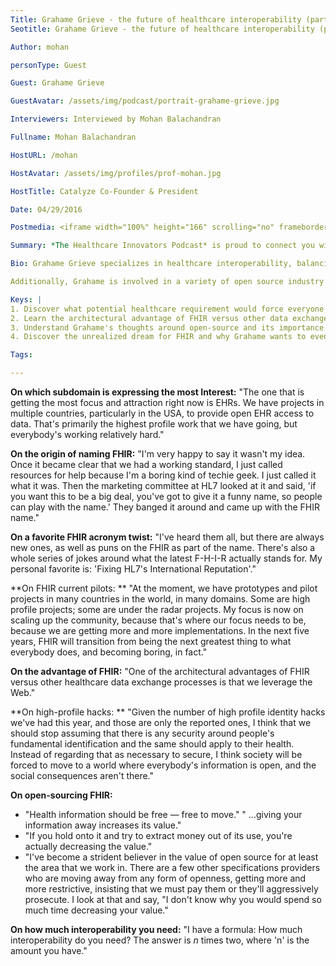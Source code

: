 ```yaml
---
Title: Grahame Grieve - the future of healthcare interoperability (part 1)
Seotitle: Grahame Grieve - the future of healthcare interoperability (part 1)

Author: mohan

personType: Guest

Guest: Grahame Grieve

GuestAvatar: /assets/img/podcast/portrait-grahame-grieve.jpg

Interviewers: Interviewed by Mohan Balachandran

Fullname: Mohan Balachandran

HostURL: /mohan

HostAvatar: /assets/img/profiles/prof-mohan.jpg

HostTitle: Catalyze Co-Founder & President

Date: 04/29/2016

Postmedia: <iframe width="100%" height="166" scrolling="no" frameborder="no" src="https://w.soundcloud.com/player/?url=https%3A//api.soundcloud.com/tracks/262521749&amp;color=1055ff&amp;auto_play=false&amp;hide_related=false&amp;show_comments=true&amp;show_user=true&amp;show_reposts=false"></iframe>

Summary: *The Healthcare Innovators Podcast* is proud to connect you with Grahame Grieve, Product Director of FHIR for HL7. Grahame hails from Melbourne, Australia and has come to be industry known as the "Father of FHIR." Before creating the Fast Healthcare Interoperability Resources, he spent years working with the HL7 standards that assist in transferring clinical and administrative data between software applications. Today, we'll learn a bit more about the background of FHIR and why healthcare subdomains are attracted to the FHIR standard. This is first in a three-part interview series around the FHIR standard and one that will leave you laughing as Grieve shares his favorite answer to what FHIR stands for. After the interview, [read more about the FHIR standard](https://fhir.catalyze.io/) here.

Bio: Grahame Grieve specializes in healthcare interoperability, balancing clinical, management and business perspectives, using his deep technical knowledge and capability. Prior to his Healthcare Intersections consultant business, he was the CTO for Kestral Computing P/L, where he provided leadership in development methodology, strategic technologies, enterprise architecture, standards and interoperability. Grahame also conceived, developed and sold interoperability and clinical document solutions and products. As part of his work, he became deeply involved in healthcare standards, principally HL7 and ISO. For nearly a decade, he has used committee chair positions and editorship of key structural standards to lead convergence between US and European standards organizations.

Additionally, Grahame is involved in a variety of open source industry consortiums, such as Open Healthcare Framework, Open Health Tools and the Indy Project.

Keys: |
1. Discover what potential healthcare requirement would force everyone to re-engineer their interfaces
2. Learn the architectural advantage of FHIR versus other data exchange standards
3. Understand Grahame's thoughts around open-source and its importance
4. Discover the unrealized dream for FHIR and why Grahame wants to eventually come back to it

Tags:

---
```

**On which subdomain is expressing the most Interest:** "The one that is getting the most focus and attraction right now is EHRs. We have projects in multiple countries, particularly in the USA, to provide open EHR access to data. That's primarily the highest profile work that we have going, but everybody's working relatively hard."

**On the origin of naming FHIR:** "I'm very happy to say it wasn't my idea. Once it became clear that we had a working standard, I just called resources for help because I'm a boring kind of techie geek. I just called it what it was. Then the marketing committee at HL7 looked at it and said, 'if you want this to be a big deal, you've got to give it a funny name, so people can play with the name.' They banged it around and came up with the FHIR name."

**On a favorite FHIR acronym twist:** "I've heard them all, but there are always new ones, as well as puns on the FHIR as part of the name. There's also a whole series of jokes around what the latest F-H-I-R actually stands for. My personal favorite is: 'Fixing HL7's International Reputation'."

**On FHIR current pilots: ** "At the moment, we have prototypes and pilot projects in many countries in the world, in many domains. Some are high profile projects; some are under the radar projects. My focus is now on scaling up the community, because that's where our focus needs to be, because we are getting more and more implementations. In the next five years, FHIR will transition from being the next greatest thing to what everybody does, and becoming boring, in fact."

**On the advantage of FHIR:** "One of the architectural advantages of FHIR versus other healthcare data exchange processes is that we leverage the Web."

**On high-profile hacks: ** "Given the number of high profile identity hacks we've had this year, and those are only the reported ones, I think that we should stop assuming that there is any security around people's fundamental identification and the same should apply to their health. Instead of regarding that as necessary to secure, I think society will be forced to move to a world where everybody's information is open, and the social consequences aren't there."

**On open-sourcing FHIR:**

* "Health information should be free — free to move." " ...giving your information away increases its value."
* "If you hold onto it and try to extract money out of its use, you're actually decreasing the value."
* "I've become a strident believer in the value of open source for at least the area that we work in. There are a few other specifications providers who are moving away from any form of openness, getting more and more restrictive, insisting that we must pay them or they'll aggressively prosecute. I look at that and say, "I don't know why you would spend so much time decreasing your value."

**On how much interoperability you need:** "I have a formula: How much interoperability do you need?  The answer is *n* times two, where 'n' is the amount you have."
